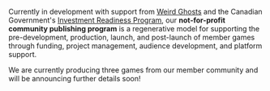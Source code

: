 Currently in development with support from [Weird Ghosts](https://weirdghosts.ca/) and the Canadian Government's [Investment Readiness Program](https://irp-ppi.ca/en/), our **not-for-profit community publishing program** is a regenerative model for supporting the pre-development, production, launch, and post-launch of member games through funding, project management, audience development, and platform support.

We are currently producing three games from our member community and will be announcing further details soon!

